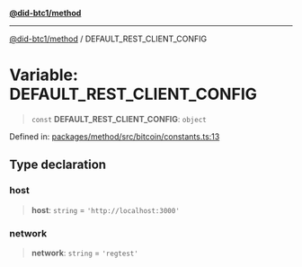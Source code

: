 [**@did-btc1/method**](../README.md)

***

[@did-btc1/method](../globals.md) / DEFAULT\_REST\_CLIENT\_CONFIG

# Variable: DEFAULT\_REST\_CLIENT\_CONFIG

> `const` **DEFAULT\_REST\_CLIENT\_CONFIG**: `object`

Defined in: [packages/method/src/bitcoin/constants.ts:13](https://github.com/dcdpr/did-btc1-js/blob/4ab6f9915d95beed9bc633644c9db1539395f512/packages/method/src/bitcoin/constants.ts#L13)

## Type declaration

### host

> **host**: `string` = `'http://localhost:3000'`

### network

> **network**: `string` = `'regtest'`
